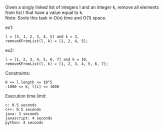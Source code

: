 Given a singly linked list of integers l and an integer k, remove all elements from list l that have a value equal to k.<br />
Note: Sovle this task in O(n) time and O(1) space.

ex1:

	l = [3, 1, 2, 3, 4, 5] and k = 3,
	removeKFromList(l, k) = [1, 2, 4, 5];
	
ex2:

	l = [1, 2, 3, 4, 5, 6, 7] and k = 10,
	removeKFromList(l, k) = [1, 2, 3, 4, 5, 6, 7];

Constraints:

	0 <= l.length <= 10^5
	-1000 <= k, l[i] <= 1000

Execution time limit:

	c: 0.5 seconds
	c++: 0.5 seconds
	java: 3 seconds
	javascript: 4 seconds
	python: 4 seconds
